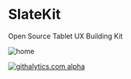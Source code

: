 SlateKit
========

Open Source Tablet UX Building Kit

![home](http://i.imgur.com/hrZPQ.png)

[![githalytics.com alpha](https://cruel-carlota.pagodabox.com/fbf22fe6e291e9f9a1c76036c8766f5e "githalytics.com")](http://githalytics.com/penk/SlateKit)
